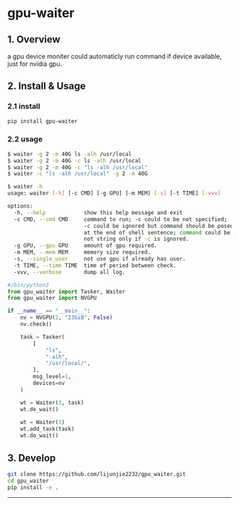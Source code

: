 # gpu-waiter

## 1. Overview

a gpu device moniter could automaticly run command if device available, just for nvidia gpu.

## 2. Install & Usage

### 2.1 install

```bash
pip install gpu-waiter
```

### 2.2 usage


```bash
$ waiter -g 2 -m 40G ls -alh /usr/local
$ waiter -g 2 -m 40G -c ls -alh /usr/local
$ waiter -g 2 -m 40G -c "ls -alh /usr/local"
$ waiter -c "ls -alh /usr/local" -g 2 -m 40G

$ waiter -h
usage: waiter [-h] [-c CMD] [-g GPU] [-m MEM] [-s] [-t TIME] [-vvv]

options:
  -h, --help            show this help message and exit
  -c CMD, --cmd CMD     command to run; -c could to be not specified;
                        -c could be ignored but command should be posed
                        at the end of shell sentence; command could be
                        not string only if -c is ignored.
  -g GPU, --gpu GPU     amount of gpu required.
  -m MEM, --mem MEM     memory size required.
  -s, --single_user     not use gpu if already has user.
  -t TIME, --time TIME  time of peried between check.
  -vvv, --verbose       dump all log.
```

```python
#/bin/python3
from gpu_waiter import Tasker, Waiter
from gpu_waiter import NVGPU

if __name__ == "__main__":
    nv = NVGPU(2, "23GiB", False)
    nv.check()

    task = Tasker(
        [
            "ls",
            "-alh",
            "/usr/local/",
        ],
        msg_level=1,
        devices=nv
    )

    wt = Waiter(3, task)
    wt.do_wait()
    
    wt = Waiter(3)
    wt.add_task(task)
    wt.do_wait()

```

## 3. Develop

```bash
git clone https://github.com/lijunjie2232/gpu_waiter.git
cd gpu_waiter
pip install -e .
```
---